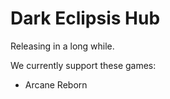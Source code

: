 # Dark Eclipsis Hub
Releasing in a long while.


We currently support these games: 
- Arcane Reborn
